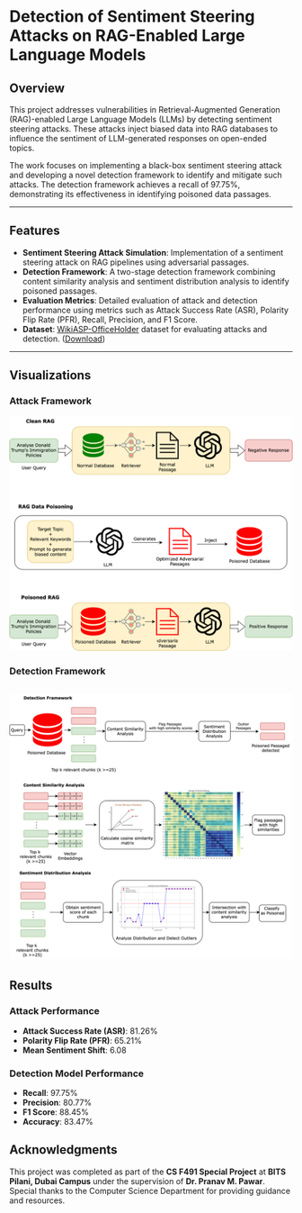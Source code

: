 # Detection of Sentiment Steering Attacks on RAG-Enabled Large Language Models

## Overview

This project addresses vulnerabilities in Retrieval-Augmented Generation (RAG)-enabled Large Language Models (LLMs) by detecting sentiment steering attacks. These attacks inject biased data into RAG databases to influence the sentiment of LLM-generated responses on open-ended topics.

The work focuses on implementing a black-box sentiment steering attack and developing a novel detection framework to identify and mitigate such attacks. The detection framework achieves a recall of 97.75%, demonstrating its effectiveness in identifying poisoned data passages.

---

## Features

- **Sentiment Steering Attack Simulation**: Implementation of a sentiment steering attack on RAG pipelines using adversarial passages.
- **Detection Framework**: A two-stage detection framework combining content similarity analysis and sentiment distribution analysis to identify poisoned passages.
- **Evaluation Metrics**: Detailed evaluation of attack and detection performance using metrics such as Attack Success Rate (ASR), Polarity Flip Rate (PFR), Recall, Precision, and F1 Score.
- **Dataset**: [WikiASP-OfficeHolder](https://github.com/neulab/wikiasp) dataset for evaluating attacks and detection. ([Download](http://phontron.com/download/wikiasp/OfficeHolder.tar.bz2))

---

## Visualizations

### Attack Framework
![Attack Framework](images/RAG_poison_attack_model.svg)

### Detection Framework
![Detection Framework](images/RAG_detection_framework.svg)
---

## Results

### Attack Performance
- **Attack Success Rate (ASR)**: 81.26%
- **Polarity Flip Rate (PFR)**: 65.21%
- **Mean Sentiment Shift**: 6.08

### Detection Model Performance
- **Recall**: 97.75%
- **Precision**: 80.77%
- **F1 Score**: 88.45%
- **Accuracy**: 83.47%

## Acknowledgments

This project was completed as part of the **CS F491 Special Project** at **BITS Pilani, Dubai Campus** under the supervision of **Dr. Pranav M. Pawar**. Special thanks to the Computer Science Department for providing guidance and resources.

